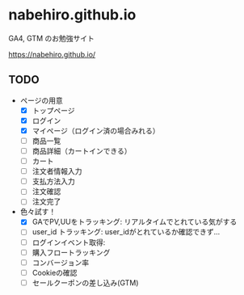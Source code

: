 # nabehiro.github.io

GA4, GTM のお勉強サイト

https://nabehiro.github.io/

## TODO

- ページの用意
  - [x] トップページ
  - [x] ログイン
  - [x] マイページ（ログイン済の場合みれる）
  - [ ] 商品一覧
  - [ ] 商品詳細（カートインできる）
  - [ ] カート
  - [ ] 注文者情報入力
  - [ ] 支払方法入力
  - [ ] 注文確認
  - [ ] 注文完了
- 色々試す！
  - [x] GAでPV,UUをトラッキング: リアルタイムでとれている気がする
  - [ ] user_id トラッキング: user_idがとれているか確認できず...
  - [ ] ログインイベント取得: 
  - [ ] 購入フロートラッキング
  - [ ] コンバージョン率
  - [ ] Cookieの確認
  - [ ] セールクーポンの差し込み(GTM)